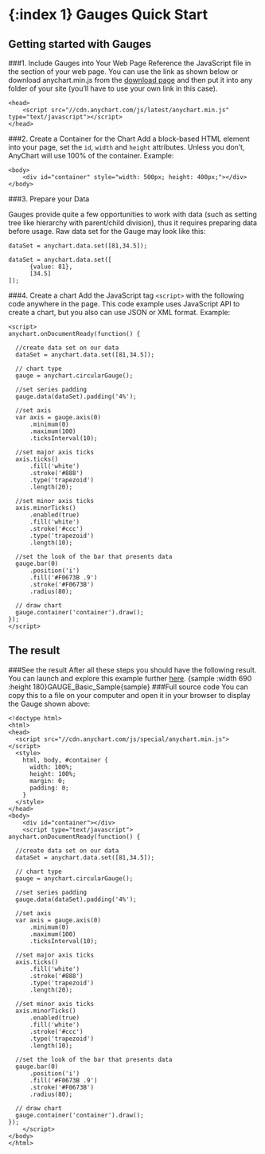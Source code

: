 {:index 1}
Gauges Quick Start
===========
  
## Getting started with Gauges
###1. Include Gauges into Your Web Page
Reference the JavaScript file in the <head> section of your web page.
You can use the link as shown below or download anychart.min.js from the [download page](./Downloading_AnyChart) and then put it into any folder of your site (you’ll have to use your own link in this case).

```
<head>
    <script src="//cdn.anychart.com/js/latest/anychart.min.js" type="text/javascript"></script> 
</head>
```

###2. Create a Container for the Chart
Add a block-based HTML element into your page, set the `id`, `width` and `height` attributes. Unless you don’t, AnyChart will use 100% of the container.
Example:
```
<body>
    <div id="container" style="width: 500px; height: 400px;"></div>
</body>
```
###3. Prepare your Data

Gauges provide quite a few opportunities to work with data (such as setting tree like hierarchy with parent/child division), thus it requires preparing data before usage. Raw data set for the Gauge may look like this:

```
dataSet = anychart.data.set([81,34.5]);
```

```
dataSet = anychart.data.set([
      {value: 81},
      [34.5]
]);
```

###4. Create a chart
Add the JavaScript tag `<script>` with the following code anywhere in the page. 
This code example uses JavaScript API to create a chart, but you also can use JSON or XML format. <!--See [Supported Data Formats](../Working_with_Data/Supported_Data_Formats) to learn more about supported formats.-->
Example:

```
<script>
anychart.onDocumentReady(function() {

  //create data set on our data
  dataSet = anychart.data.set([81,34.5]);

  // chart type
  gauge = anychart.circularGauge();

  //set series padding
  gauge.data(dataSet).padding('4%');

  //set axis
  var axis = gauge.axis(0)
      .minimum(0)
      .maximum(100)
      .ticksInterval(10);

  //set major axis ticks
  axis.ticks()
      .fill('white')
      .stroke('#888')
      .type('trapezoid')
      .length(20);
	  
  //set minor axis ticks
  axis.minorTicks()
      .enabled(true)
      .fill('white')
      .stroke('#ccc')
      .type('trapezoid')
      .length(10);
      
  //set the look of the bar that presents data
  gauge.bar(0)
      .position('i')
      .fill('#F0673B .9')
      .stroke('#F0673B')
      .radius(80);
	  
  // draw chart
  gauge.container('container').draw();
});
</script>
```
  
## The result
###See the result
After all these steps you should have the following result. You can launch and explore this example further [here](../Gauges/sample_2).
{sample :width 690 :height 180}GAUGE\_Basic\_Sample{sample}
###Full source code
You can copy this to a file on your computer and open it in your browser to display the Gauge shown above:
```
<!doctype html>
<html>
<head>
  <script src="//cdn.anychart.com/js/special/anychart.min.js"></script>
  <style>
    html, body, #container {
      width: 100%;
      height: 100%;
      margin: 0;
      padding: 0;
    }
  </style>
</head>
<body>
    <div id="container"></div>
    <script type="text/javascript">
anychart.onDocumentReady(function() {

  //create data set on our data
  dataSet = anychart.data.set([81,34.5]);

  // chart type
  gauge = anychart.circularGauge();

  //set series padding
  gauge.data(dataSet).padding('4%');

  //set axis
  var axis = gauge.axis(0)
      .minimum(0)
      .maximum(100)
      .ticksInterval(10);

  //set major axis ticks
  axis.ticks()
      .fill('white')
      .stroke('#888')
      .type('trapezoid')
      .length(20);
	  
  //set minor axis ticks
  axis.minorTicks()
      .enabled(true)
      .fill('white')
      .stroke('#ccc')
      .type('trapezoid')
      .length(10);
      
  //set the look of the bar that presents data
  gauge.bar(0)
      .position('i')
      .fill('#F0673B .9')
      .stroke('#F0673B')
      .radius(80);
	  
  // draw chart
  gauge.container('container').draw();
});
    </script>
</body>
</html>

```
